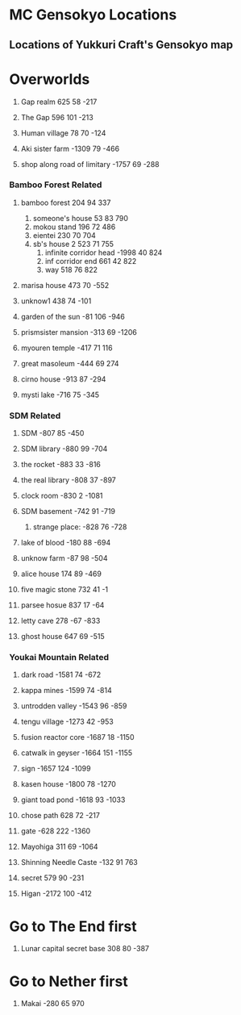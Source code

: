 # MC Gensokyo Locations
## Locations of Yukkuri Craft's Gensokyo map


# Overworlds
1. Gap realm			625 58 -217
1. The Gap				596 101 -213

1. Human village 			78 70 -124
1. Aki sister farm 		-1309 79 -466
1. shop along road of limitary 	-1757 69 -288

### Bamboo Forest Related
1. bamboo forest 			204 94 337
	1. someone's house	53 83 790
	1. mokou stand			196 72 486
	1. eientei				230 70 704
	1. sb's house 2			523 71 755
		1. infinite corridor head -1998 40 824
		1. inf corridor end	661 42 822
		1. way 			518 76 822
		
1. marisa house 			473 70 -552
1. unknow1 			438 74 -101

1. garden of the sun 		-81 106 -946

1. prismsister mansion 		-313 69 -1206

1. myouren temple 			-417 71 116
1. great masoleum 			-444 69 274

1. cirno house 			-913 87 -294
1. mysti lake 			-716 75 -345

### SDM Related
1. SDM 				-807 85 -450
1. SDM library 			-880 99 -704
1. the rocket 			-883 33 -816
1. the real library 		-808 37 -897
1. clock room 			-830 2 -1081
1. SDM basement 			-742 91 -719
	1. strange place: -828 76 -728

1. lake of blood 			-180 88 -694
1. unknow farm 			-87 98 -504
1. alice house 			174 89 -469
1. five magic stone 		732 41 -1
1. parsee hosue 			837 17 -64
1. letty cave 			278 -67 -833
1. ghost house 			647 69 -515

### Youkai Mountain Related
1. dark road 			-1581 74 -672
1. kappa mines 			-1599 74 -814
1. untrodden valley 		-1543 96 -859
1. tengu village			-1273 42 -953
1. fusion reactor core 		-1687 18 -1150
1. catwalk in geyser 		-1664 151 -1155
1. sign 				-1657 124 -1099
1. kasen house 			-1800 78 -1270

1. giant toad pond 		-1618 93 -1033
1. chose path 			628 72 -217
1. gate				-628 222 -1360

1. Mayohiga	 		311 69 -1064

1. Shinning Needle Caste -132 91 763

1. secret			 	579 90 -231

1. Higan 				-2172 100 -412

# Go to The End first
1. Lunar capital secret base 308 80 -387

# Go to Nether first
1. Makai 			 -280 65 970 


